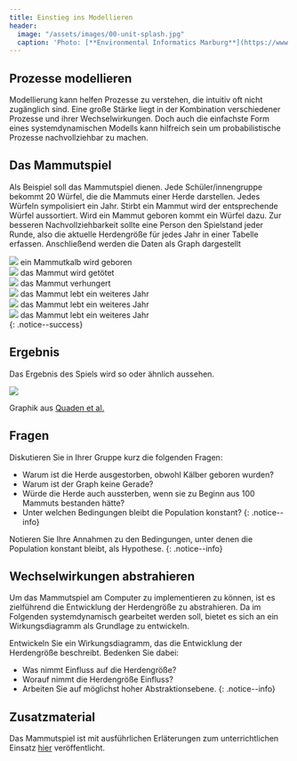 ```yaml
---
title: Einstieg ins Modellieren
header:
  image: "/assets/images/00-unit-splash.jpg"
  caption: 'Photo: [**Environmental Informatics Marburg**](https://www.flickr.com/environmentalinformatics-marburg/)'
---
```


##  Prozesse modellieren
Modellierung kann helfen Prozesse zu verstehen, die intuitiv oft nicht zugänglich sind. Eine große Stärke liegt in der Kombination verschiedener Prozesse und ihrer Wechselwirkungen. Doch auch die einfachste Form eines systemdynamischen Modells kann hilfreich sein um probabilistische Prozesse nachvollziehbar zu machen.
 

## Das Mammutspiel
Als Beispiel soll das Mammutspiel dienen. Jede Schüler/innengruppe bekommt 20 Würfel, die die Mammuts einer Herde darstellen. Jedes Würfeln sympolisiert ein Jahr. Stirbt ein Mammut wird der entsprechende Würfel aussortiert. Wird ein Mammut geboren kommt ein Würfel dazu. Zur besseren Nachvollziehbarkeit sollte eine Person den Spielstand jeder Runde, also die aktuelle Herdengröße für jedes Jahr in einer Tabelle erfassen. Anschließend werden die Daten als Graph dargestellt



<img src="../assets/images/dice-one.png"> ein Mammutkalb wird geboren<br>
<img src="../assets/images/dice-two.png"> das Mammut wird getötet<br>
<img src="../assets/images/dice-three.png"> das Mammut verhungert<br>
<img src="../assets/images/dice-four.png"> das Mammut lebt ein weiteres Jahr<br>
<img src="../assets/images/dice-five.png"> das Mammut lebt ein weiteres Jahr<br>
<img src="../assets/images/dice-six.png"> das Mammut lebt ein weiteres Jahr<br>
{: .notice--success}

## Ergebnis
Das Ergebnis des Spiels wird so oder ähnlich aussehen.

<img src="../assets/images/MammutGraph.png">

Graphik aus [Quaden et al.](http://static.clexchange.org/ftp/documents/x-curricular/CC2010-11Shape3MammothGameSF.pdf)
## Fragen
Diskutieren Sie in Ihrer Gruppe kurz die folgenden Fragen:
* Warum ist die Herde ausgestorben, obwohl Kälber geboren wurden?<br>
* Warum ist der Graph keine Gerade?<br>
* Würde die Herde auch aussterben, wenn sie zu Beginn aus 100 Mammuts bestanden hätte?<br>
* Unter welchen Bedingungen bleibt die Population konstant?
{: .notice--info}

Notieren Sie Ihre Annahmen zu den Bedingungen, unter denen die Population konstant bleibt, als Hypothese. 
{: .notice--info}

## Wechselwirkungen abstrahieren
Um das Mammutspiel am Computer zu implementieren zu können, ist es zielführend die Entwicklung der Herdengröße zu abstrahieren. Da im Folgenden systemdynamisch gearbeitet werden soll, bietet es sich an ein Wirkungsdiagramm als Grundlage zu entwickeln. 

Entwickeln Sie ein Wirkungsdiagramm, das die Entwicklung der Herdengröße beschreibt. Bedenken Sie dabei:
* Was nimmt Einfluss auf die Herdengröße?
* Worauf nimmt die Herdengröße Einfluss?
* Arbeiten Sie auf möglichst hoher Abstraktionsebene.
{: .notice--info}

## Zusatzmaterial
Das Mammutspiel ist mit ausführlichen Erläterungen zum unterrichtlichen Einsatz [hier](http://static.clexchange.org/ftp/documents/x-curricular/CC2010-11Shape3MammothGameSF.pdf) veröffentlicht. 








